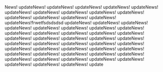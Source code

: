 News!
updateNews!
updateNews!
updateNews!
updateNews!
updateNews!
updateNews!
updateNews!
updateNews!
updateNews!
updateNews!
updateNews!
updateNews!
updateNews!
updateNews!
updateNews!frwetfsdsdsdsd
updateNews!
updateNews!
updateNews!
updateNews!
updateNews!
updateNews!
updateNews!
updateNews!
updateNews!
updateNews!
updateNews!
updateNews!
updateNews!
updateNews!
updateNews!
updateNews!
updateNews!
updateNews!
updateNews!
updateNews!
updateNews!
updateNews!
updateNews!
updateNews!
updateNews!
updateNews!
updateNews!
updateNews!
updateNews!
updateNews!
updateNews!
updateNews!
updateNews!
updateNews!
updateNews!
updateNews!
updateNews!
updateNews!
updateNews!
updateNews!
updateNews!
update
